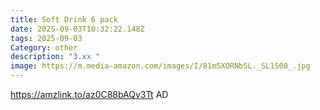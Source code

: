 ```yaml
---
title: Soft Drink 6 pack
date: 2025-09-03T10:32:22.148Z
tags: 2025-09-03
Category: other
description: "3.xx "
image: https://m.media-amazon.com/images/I/81mSXORNbSL._SL1500_.jpg
---
```

https://amzlink.to/az0C88bAQv3Tt
AD